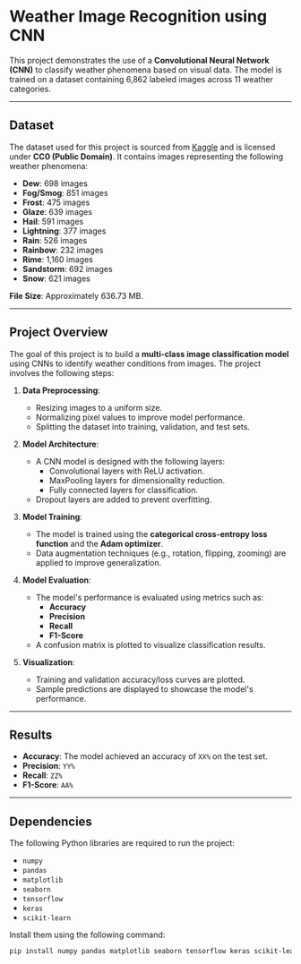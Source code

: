 # Weather Image Recognition using CNN

This project demonstrates the use of a **Convolutional Neural Network (CNN)** to classify weather phenomena based on visual data. The model is trained on a dataset containing 6,862 labeled images across 11 weather categories.

---

## Dataset

The dataset used for this project is sourced from [Kaggle](https://www.kaggle.com/datasets/jehanbhathena/weather-dataset?resource=download) and is licensed under **CC0 (Public Domain)**. It contains images representing the following weather phenomena:

- **Dew**: 698 images
- **Fog/Smog**: 851 images
- **Frost**: 475 images
- **Glaze**: 639 images
- **Hail**: 591 images
- **Lightning**: 377 images
- **Rain**: 526 images
- **Rainbow**: 232 images
- **Rime**: 1,160 images
- **Sandstorm**: 692 images
- **Snow**: 621 images

**File Size**: Approximately 636.73 MB.

---

## Project Overview

The goal of this project is to build a **multi-class image classification model** using CNNs to identify weather conditions from images. The project involves the following steps:

1. **Data Preprocessing**:
   - Resizing images to a uniform size.
   - Normalizing pixel values to improve model performance.
   - Splitting the dataset into training, validation, and test sets.

2. **Model Architecture**:
   - A CNN model is designed with the following layers:
     - Convolutional layers with ReLU activation.
     - MaxPooling layers for dimensionality reduction.
     - Fully connected layers for classification.
   - Dropout layers are added to prevent overfitting.

3. **Model Training**:
   - The model is trained using the **categorical cross-entropy loss function** and the **Adam optimizer**.
   - Data augmentation techniques (e.g., rotation, flipping, zooming) are applied to improve generalization.

4. **Model Evaluation**:
   - The model's performance is evaluated using metrics such as:
     - **Accuracy**
     - **Precision**
     - **Recall**
     - **F1-Score**
   - A confusion matrix is plotted to visualize classification results.

5. **Visualization**:
   - Training and validation accuracy/loss curves are plotted.
   - Sample predictions are displayed to showcase the model's performance.

---

## Results

- **Accuracy**: The model achieved an accuracy of `XX%` on the test set.
- **Precision**: `YY%`
- **Recall**: `ZZ%`
- **F1-Score**: `AA%`

---

## Dependencies

The following Python libraries are required to run the project:

- `numpy`
- `pandas`
- `matplotlib`
- `seaborn`
- `tensorflow`
- `keras`
- `scikit-learn`

Install them using the following command:

```bash
pip install numpy pandas matplotlib seaborn tensorflow keras scikit-learn

